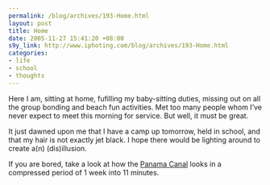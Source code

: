 ```yaml
--- 
permalink: /blog/archives/193-Home.html
layout: post
title: Home
date: 2005-11-27 15:41:20 +08:00
s9y_link: http://www.iphoting.com/blog/archives/193-Home.html
categories: 
- life
- school
- thoughts
---
```

<p class="whiteline"><p>Here I am, sitting at home, fufilling my baby-sitting duties, missing out on all the group bonding and beach fun activities. Met too many people whom I&#8217;ve never expect to meet this morning for service. But well, it must be great.</p>
</p><p class="whiteline"><p>It just dawned upon me that I have a camp up tomorrow, held in school, and that my hair is not exactly jet black. I hope there would be lighting around to create a(n) (dis)illusion.</p>
</p><p class="break"><p>If you are bored, take a look at how the <a onclick="_gaq.push(['_trackPageview', '/extlink/video.google.com/videoplay?docid=-9040875966564826702']);"  href="http://video.google.com/videoplay?docid=-9040875966564826702">Panama Canal</a> looks in a compressed period of 1 week into 11 minutes.</p></p>
